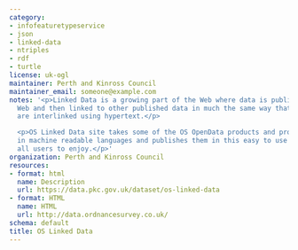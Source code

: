 ```yaml
---
category:
- infofeaturetypeservice
- json
- linked-data
- ntriples
- rdf
- turtle
license: uk-ogl
maintainer: Perth and Kinross Council
maintainer_email: someone@example.com
notes: '<p>Linked Data is a growing part of the Web where data is published on the
  Web and then linked to other published data in much the same way that web pages
  are interlinked using hypertext.</p>

  <p>OS Linked Data site takes some of the OS OpenData products and produces them
  in machine readable languages and publishes them in this easy to use website for
  all users to enjoy.</p>'
organization: Perth and Kinross Council
resources:
- format: html
  name: Description
  url: https://data.pkc.gov.uk/dataset/os-linked-data
- format: HTML
  name: HTML
  url: http://data.ordnancesurvey.co.uk/
schema: default
title: OS Linked Data
---
```

